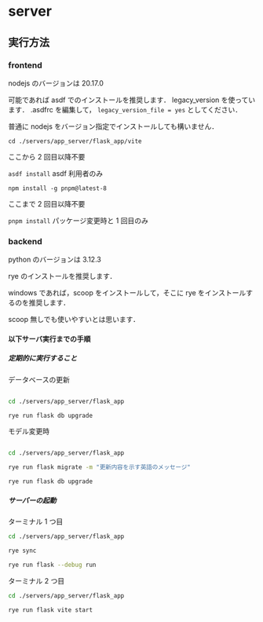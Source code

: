 # server

## 実行方法

### frontend

nodejs のバージョンは 20.17.0

可能であれば asdf でのインストールを推奨します．
legacy_version を使っています．
.asdfrc を編集して，
`legacy_version_file = yes`
としてください．

普通に nodejs をバージョン指定でインストールしても構いません．

`cd ./servers/app_server/flask_app/vite`

ここから 2 回目以降不要

`asdf install` asdf 利用者のみ

`npm install -g pnpm@latest-8`

ここまで 2 回目以降不要

`pnpm install` パッケージ変更時と 1 回目のみ

### backend

python のバージョンは 3.12.3

rye のインストールを推奨します．

windows であれば，scoop をインストールして，そこに rye をインストールするのを推奨します．

scoop 無しでも使いやすいとは思います．

#### 以下サーバ実行までの手順

##### 定期的に実行すること

データベースの更新

```bash

cd ./servers/app_server/flask_app

rye run flask db upgrade

```

モデル変更時

```bash

cd ./servers/app_server/flask_app

rye run flask migrate -m "更新内容を示す英語のメッセージ"

rye run flask db upgrade

```

##### サーバーの起動

ターミナル 1 つ目

```bash
cd ./servers/app_server/flask_app

rye sync

rye run flask --debug run
```

ターミナル 2 つ目

```bash
cd ./servers/app_server/flask_app

rye run flask vite start
```
